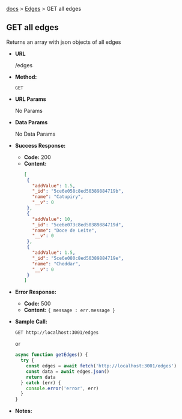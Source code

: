 [docs](../README.md#mullino-api) > [Edges](EDGES.md#edges) > GET all edges

**GET all edges**
----
  Returns an array with json objects of all edges

* **URL**

  /edges

* **Method:**

  `GET` 
  
*  **URL Params**

   No Params

* **Data Params**

  No Data Params

* **Success Response:**

  * **Code:** 200 <br />
  * **Content:** 
     ```json
     [
      {
        "addValue": 1.5,
        "_id": "5ce6e058c8ed50389884719b",
        "name": "Catupiry",
        "__v": 0
      },
      {
        "addValue": 10,
        "_id": "5ce6e073c8ed50389884719d",
        "name": "Doce de Leite",
        "__v": 0
      },
      {
        "addValue": 1.5,
        "_id": "5ce6e080c8ed50389884719e",
        "name": "Cheddar",
        "__v": 0
      }
    ]
    ```
 
* **Error Response:**

  * **Code:** 500 <br />
  * **Content:** `{ message : err.message }`

* **Sample Call:**
  
  `GET http://localhost:3001/edges`

  or
  
  ```javascript
  async function getEdges() {
    try {
      const edges = await fetch('http://localhost:3001/edges')
      const data = await edges.json()
      return data
    } catch (err) {
      console.error('error', err)
    }
  }
  ```

* **Notes:**
